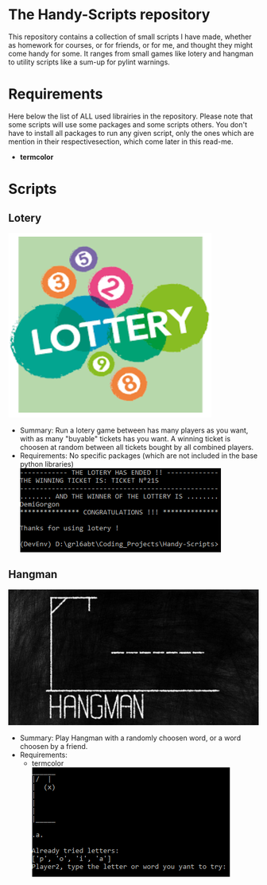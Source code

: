 # The Handy-Scripts repository

This repository contains a collection of small scripts I have made, whether as homework for courses, or for friends, or for me, and thought they might come handy for some. It ranges from small games like lotery and hangman to utility scripts like a sum-up for pylint warnings.

# Requirements

Here below the list of ALL used librairies in the repository. Please note that some scripts will use some packages and some scripts others. You don't have to install all packages to run any given script, only the ones which are mention in their respectivesection, which come later in this read-me. 
 - **termcolor**

# Scripts
## Lotery
![lotery](https://github.com/GregRL94/Handy-Scripts/blob/master/resources/lotery.png?raw=true)
 - Summary:
Run a lotery game between has many players as you want, with as many "buyable" tickets has you want. A winning ticket is choosen at random between all tickets bought by all combined players.
- Requirements:
No specific packages (which are not included in the base python libraries)
![lotery](https://github.com/GregRL94/Handy-Scripts/blob/master/resources/lotery_cmd.png?raw=true)
## Hangman
![hangman](https://github.com/GregRL94/Handy-Scripts/blob/master/resources/hangman.png?raw=true)
- Summary:
Play Hangman with a randomly choosen word, or a word choosen by a friend.
- Requirements:
	- termcolor
![hangman](https://github.com/GregRL94/Handy-Scripts/blob/master/resources/hangman_cmd.png?raw=true)
